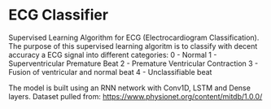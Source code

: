 # ECG Classifier
Supervised Learning Algorithm for ECG (Electrocardiogram Classification).
The purpose of this supervised learning algoritm is to classify with decent accuracy a ECG signal into different categories:
    0 - Normal
    1 - Superventricular Premature Beat
    2 - Premature Ventricular Contraction
    3 - Fusion of ventricular and normal beat
    4 - Unclassifiable beat

The model is built using an RNN network with Conv1D, LSTM and Dense layers. Dataset pulled from: https://www.physionet.org/content/mitdb/1.0.0/
